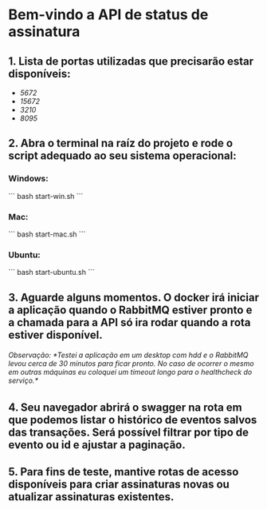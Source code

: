 <h1>Bem-vindo a API de status de assinatura</h1>

<h2>1. Lista de portas utilizadas que precisarão estar disponíveis:</h2>

- *5672*
- *15672*
- *3210*
- *8095*

<h2>2. Abra o terminal na raíz do projeto e rode o script adequado ao seu sistema operacional:</h2>

<h3>Windows:</h3>
```
bash start-win.sh
```

<h3>Mac:</h3>
```
bash start-mac.sh
```

<h3>Ubuntu:</h3>
```
bash start-ubuntu.sh
```

<h2>3. Aguarde alguns momentos. O docker irá iniciar a aplicação quando o RabbitMQ estiver pronto e a chamada para a API
só ira rodar quando a rota estiver disponível.</h2>
<h6>Observação: *Testei a aplicação em um desktop com hdd e o RabbitMQ levou cerca de 30 minutos para ficar pronto.
No caso de ocorrer o mesmo em outras máquinas eu coloquei um timeout longo para o healthcheck do serviço.* </h6>

<h2>4. Seu navegador abrirá o swagger na rota em que podemos listar o histórico de eventos salvos das transações. Será
possível filtrar por tipo de evento ou id e ajustar a paginação.</h2>

<h2>5. Para fins de teste, mantive rotas de acesso disponíveis para criar assinaturas novas ou atualizar assinaturas
existentes.</h2>